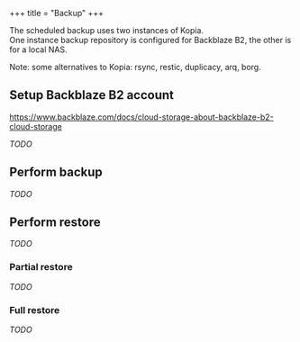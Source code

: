 +++
title = "Backup"
+++

The scheduled backup uses two instances of Kopia.  
One instance backup repository is configured for Backblaze B2, the other is for a local NAS.

Note: some alternatives to Kopia: rsync, restic, duplicacy, arq, borg.

## Setup Backblaze B2 account

https://www.backblaze.com/docs/cloud-storage-about-backblaze-b2-cloud-storage

*TODO*

## Perform backup

*TODO*

## Perform restore

*TODO*

### Partial restore

*TODO*

### Full restore

*TODO*
